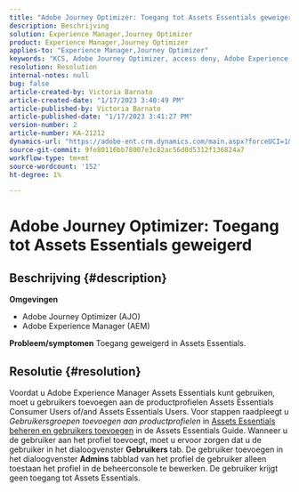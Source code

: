 ```yaml
---
title: "Adobe Journey Optimizer: Toegang tot Assets Essentials geweigerd"
description: Beschrijving
solution: Experience Manager,Journey Optimizer
product: Experience Manager,Journey Optimizer
applies-to: "Experience Manager,Journey Optimizer"
keywords: "KCS, Adobe Journey Optimizer, access deny, Adobe Experience Manager, AEM, AJO, Assets Essentials, leshooting"
resolution: Resolution
internal-notes: null
bug: false
article-created-by: Victoria Barnato
article-created-date: "1/17/2023 3:40:49 PM"
article-published-by: Victoria Barnato
article-published-date: "1/17/2023 3:41:27 PM"
version-number: 2
article-number: KA-21212
dynamics-url: "https://adobe-ent.crm.dynamics.com/main.aspx?forceUCI=1&pagetype=entityrecord&etn=knowledgearticle&id=cfeedd4e-7d96-ed11-aad1-6045bd006079"
source-git-commit: 9fe80116bb78007e3c82ac56d0d5312f136824a7
workflow-type: tm+mt
source-wordcount: '152'
ht-degree: 1%

---
```


# Adobe Journey Optimizer: Toegang tot Assets Essentials geweigerd

## Beschrijving {#description}

<b>Omgevingen</b>
- Adobe Journey Optimizer (AJO)
- Adobe Experience Manager (AEM)



<b>Probleem/symptomen</b>
Toegang geweigerd in Assets Essentials.


## Resolutie {#resolution}


Voordat u Adobe Experience Manager Assets Essentials kunt gebruiken, moet u gebruikers toevoegen aan de productprofielen Assets Essentials Consumer Users of/and Assets Essentials Users. Voor stappen raadpleegt u *Gebruikersgroepen toevoegen aan productprofielen* in [Assets Essentials beheren en gebruikers toevoegen](https://experienceleague.adobe.com/docs/experience-manager-assets-essentials/help/get-started-admins/deploy-administer.html#add-users-to-product-profiles) in de Assets Essentials Guide. Wanneer u de gebruiker aan het profiel toevoegt, moet u ervoor zorgen dat u de gebruiker in het dialoogvenster <b>Gebruikers </b> tab. De gebruiker toevoegen in het dialoogvenster <b>Admins</b> tabblad van het profiel de gebruiker alleen toestaan het profiel in de beheerconsole te bewerken. De gebruiker krijgt geen toegang tot Assets Essentials.


